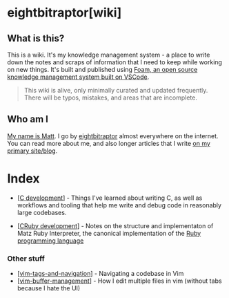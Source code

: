 # eightbitraptor[wiki]

## What is this?

This is a wiki. It's my knowledge management system - a place to write down the
notes and scraps of information that I need to keep while working on new things.
It's built and published using [Foam, an open source knowledge management system
built on VSCode](https://foambubble.github.io/foam/).

> This wiki is alive, only minimally curated and updated frequently. There will
> be typos, mistakes, and areas that are incomplete.

## Who am I

[My name is Matt](https://www.eightbitraptor.com/about). I go by
[eightbitraptor](https://www.eightbitraptor.com) almost everywhere on the
internet. You can read more about me, and also longer articles that I write [on
my primary site/blog](https://www.eightbitraptor.com).

# Index

* [[C development]] - Things I've learned about writing C, as well as workflows
  and tooling that help me write and debug code in reasonably large codebases.

* [[CRuby development]] - Notes on the structure and implementaton of Matz Ruby Interpreter, the canonical implementation of the [Ruby programming language](https://www.ruby-lang.org)

### Other stuff

* [[vim-tags-and-navigation]] - Navigating a codebase in Vim
* [[vim-buffer-management]] - How I edit multiple files in vim (without tabs
  because I hate the UI)

[//begin]: # "Autogenerated link references for markdown compatibility"
[C development]: c-development "C Development"
[CRuby development]: cruby-development "CRuby Development"
[vim-tags-and-navigation]: vim-tags-and-navigation "Vim Tags and Navigation"
[vim-buffer-management]: vim-buffer-management "Vim Buffer Management"
[//end]: # "Autogenerated link references"
